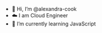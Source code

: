 - 👋 Hi, I’m @alexandra-cook
-  ☁️ I am Cloud Engineer 
- 🌱 I’m currently learning JavaScript

<!---
alexandra-cook/alexandra-cook is a ✨ special ✨ repository because its `README.md` (this file) appears on your GitHub profile.
You can click the Preview link to take a look at your changes.
--->

